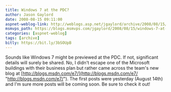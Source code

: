 ```yaml
---
title: Windows 7 at the PDC?
author: Jason Gaylord
date: 2008-08-15 09:11:00
aspnet-weblog-link: http://weblogs.asp.net/jgaylord/archive/2008/08/15/windows-7-at-the-pdc.aspx
msmvps_path: https://blogs.msmvps.com/jgaylord/2008/08/15/windows-7-at-the-pdc/
categories: [aspnet-weblog]
tags: [archive]
bitly: https://bit.ly/3bSOUpB
---
```


Sounds like Windows 7 might be previewed at the PDC. If not, significant details will surely be shared. No, I didn't escape one of the Microsoft buildings with their business plan but rather came across the team's new blog at [http://blogs.msdn.com/e7/](http://blogs.msdn.com/e7/ "http://blogs.msdn.com/e7/"). The first posts were yesterday (August 14th) and I'm sure more posts will be coming soon. Be sure to check it out!